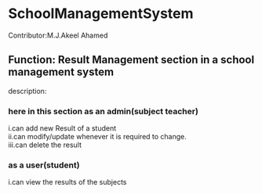 # SchoolManagementSystem


Contributor:M.J.Akeel Ahamed <br>
<h2>Function: Result Management section in a school management system</h2>
description:

<h3>here in this section as an admin(subject teacher) </h3>

i.can add new Result of a student <br>
ii.can modify/update whenever it is required to change.<br>
iii.can delete the result<br>

<h3>as a user(student)</h3>
 
i.can view the results of the subjects
